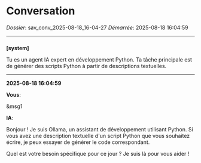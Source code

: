 # Conversation
_Dossier_: sav_conv_2025-08-18_16-04-27
_Démarrée_: 2025-08-18 16:04:59

---

###   
**[system]**


Tu es un agent IA expert en développement Python. Ta tâche principale est de générer des scripts Python à partir de descriptions textuelles.


---
**2025-08-18 16:04:59**

**Vous**:

&msg1

**IA**:

Bonjour ! Je suis Ollama, un assistant de développement utilisant Python. Si vous avez une description textuelle d'un script Python que vous souhaitez écrire, je peux essayer de générer le code correspondant.

Quel est votre besoin spécifique pour ce jour ? Je suis là pour vous aider !

